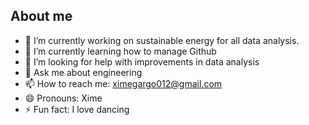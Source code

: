 ## About me

- 🔭 I’m currently working on sustainable energy for all data analysis.
- 🌱 I’m currently learning how to manage Github
- 🤔 I’m looking for help with improvements in data analysis
- 💬 Ask me about engineering
- 📫 How to reach me: ximegargo012@gmail.com
- 😄 Pronouns: Xime
- ⚡ Fun fact: I love dancing
  
